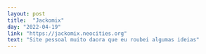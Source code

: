 ```yaml
---
layout: post
title:  "Jackomix"
day: "2022-04-19"
link: "https://jackomix.neocities.org"
text: "Site pessoal muito daora que eu roubei algumas ideias"
---
```


